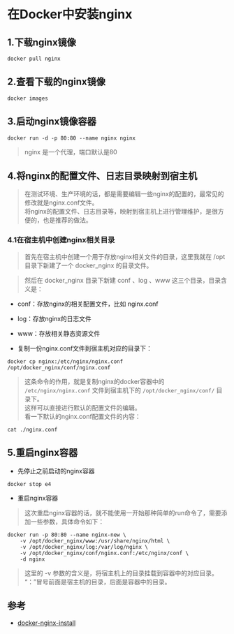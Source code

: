 # 在Docker中安装nginx

## 1.下载nginx镜像
```
docker pull nginx
```

## 2.查看下载的nginx镜像
```
docker images
```


## 3.启动nginx镜像容器
```
docker run -d -p 80:80 --name nginx nginx
```
>nginx 是一个代理，端口默认是80


## 4.将nginx的配置文件、日志目录映射到宿主机

>在测试环境、生产环境的话，都是需要编辑一些nginx的配置的，最常见的修改就是nginx.conf文件。  
将nginx的配置文件、日志目录等，映射到宿主机上进行管理维护，是很方便的，也是推荐的做法。

### 4.1在宿主机中创建nginx相关目录

>首先在宿主机中创建一个用于存放nginx相关文件的目录，这里我就在 /opt 目录下新建了一个 docker_nginx 的目录文件。  

>然后在 docker_nginx 目录下新建 conf 、log 、www 这三个目录，目录含义是：  
  - conf：存放nginx的相关配置文件，比如 nginx.conf  
  - log：存放nginx的日志文件  
  - www：存放相关静态资源文件  

- 复制一份nginx.conf文件到宿主机对应的目录下：
```
docker cp nginx:/etc/nginx/nginx.conf /opt/docker_nginx/conf/nginx.conf
```
>这条命令的作用，就是复制nginx的docker容器中的 `/etc/nginx/nginx.conf` 文件到宿主机下的 `/opt/docker_nginx/conf/` 目录下。  
这样可以直接进行默认的配置文件的编辑。  
看一下默认的nginx.conf配置文件的内容：  
```
cat ./nginx.conf
```


## 5.重启nginx容器
- 先停止之前启动的nginx容器
```
docker stop e4
```
- 重启nginx容器
>这次重启nginx容器的话，就不能使用一开始那种简单的run命令了，需要添加一些参数，具体命令如下：
```
docker run -p 80:80 --name nginx-new \
    -v /opt/docker_nginx/www:/usr/share/nginx/html \
    -v /opt/docker_nginx/log:/var/log/nginx \
    -v /opt/docker_nginx/conf/nginx.conf:/etc/nginx/conf \
    -d nginx
```
>这里的 -v 参数的含义是，将宿主机上的目录挂载到容器中的对应目录。  
>“：”冒号前面是宿主机的目录，后面是容器中的目录。



## 参考
- [docker-nginx-install](https://www.yuque.com/zhoubang/docker/docker-nginx-install)

